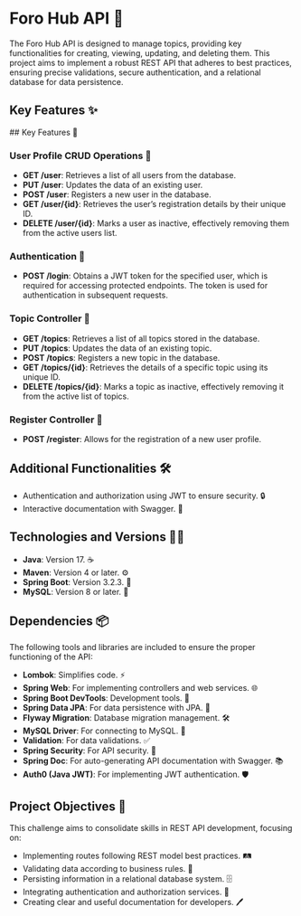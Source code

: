 <h1>Foro Hub API 🚀</h1>
<p>The Foro Hub API is designed to manage topics, providing key functionalities for creating, viewing, updating, and deleting them. This project aims to implement a robust REST API that adheres to best practices, ensuring precise validations, secure authentication, and a relational database for data persistence.</p>

<h2>Key Features ✨</h2>
## Key Features 🚀

### User Profile CRUD Operations 👤

- **GET /user**: Retrieves a list of all users from the database.
- **PUT /user**: Updates the data of an existing user.
- **POST /user**: Registers a new user in the database.
- **GET /user/{id}**: Retrieves the user’s registration details by their unique ID.
- **DELETE /user/{id}**: Marks a user as inactive, effectively removing them from the active users list.

### Authentication 🔐

- **POST /login**: Obtains a JWT token for the specified user, which is required for accessing protected endpoints. The token is used for authentication in subsequent requests.

### Topic Controller 📝

- **GET /topics**: Retrieves a list of all topics stored in the database.
- **PUT /topics**: Updates the data of an existing topic.
- **POST /topics**: Registers a new topic in the database.
- **GET /topics/{id}**: Retrieves the details of a specific topic using its unique ID.
- **DELETE /topics/{id}**: Marks a topic as inactive, effectively removing it from the active list of topics.

### Register Controller 📝

- **POST /register**: Allows for the registration of a new user profile.


<h2>Additional Functionalities 🛠️</h2>
<ul>
  <li>Authentication and authorization using JWT to ensure security. 🔒</li>
  <li>Interactive documentation with Swagger. 📑</li>
</ul>

<h2>Technologies and Versions 🧑‍💻</h2>
<ul>
  <li><strong>Java</strong>: Version 17. ☕</li>
  <li><strong>Maven</strong>: Version 4 or later. ⚙️</li>
  <li><strong>Spring Boot</strong>: Version 3.2.3. 🌱</li>
  <li><strong>MySQL</strong>: Version 8 or later. 🐬</li>
</ul>

<h2>Dependencies 📦</h2>
<p>The following tools and libraries are included to ensure the proper functioning of the API:</p>
<ul>
  <li><strong>Lombok</strong>: Simplifies code. ⚡</li>
  <li><strong>Spring Web</strong>: For implementing controllers and web services. 🌐</li>
  <li><strong>Spring Boot DevTools</strong>: Development tools. 🔧</li>
  <li><strong>Spring Data JPA</strong>: For data persistence with JPA. 💾</li>
  <li><strong>Flyway Migration</strong>: Database migration management. 🛠️</li>
  <li><strong>MySQL Driver</strong>: For connecting to MySQL. 🔌</li>
  <li><strong>Validation</strong>: For data validations. ✅</li>
  <li><strong>Spring Security</strong>: For API security. 🔐</li>
  <li><strong>Spring Doc</strong>: For auto-generating API documentation with Swagger. 📚</li>
  <li><strong>Auth0 (Java JWT)</strong>: For implementing JWT authentication. 🛡️</li>
</ul>

<h2>Project Objectives 🎯</h2>
<p>This challenge aims to consolidate skills in REST API development, focusing on:</p>
<ul>
  <li>Implementing routes following REST model best practices. 🛤️</li>
  <li>Validating data according to business rules. 📏</li>
  <li>Persisting information in a relational database system. 🗄️</li>
  <li>Integrating authentication and authorization services. 🔑</li>
  <li>Creating clear and useful documentation for developers. 🖊️</li>
</ul>

